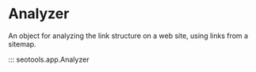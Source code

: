 # Analyzer

An object for analyzing the link structure on a web site, using links from a sitemap.

::: seotools.app.Analyzer